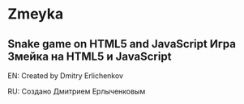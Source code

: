 # Zmeyka
Snake game on HTML5 and JavaScript
Игра Змейка на HTML5 и JavaScript
------------------------------------
EN: Created by Dmitry Erlichenkov

RU: Создано Дмитрием Ерлыченковым
